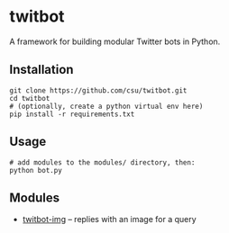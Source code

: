 # twitbot
A framework for building modular Twitter bots in Python.

## Installation
```
git clone https://github.com/csu/twitbot.git
cd twitbot
# (optionally, create a python virtual env here)
pip install -r requirements.txt
```

## Usage
```
# add modules to the modules/ directory, then:
python bot.py
```

## Modules
* [twitbot-img](https://github.com/csu/twitbot-img) – replies with an image for a query
